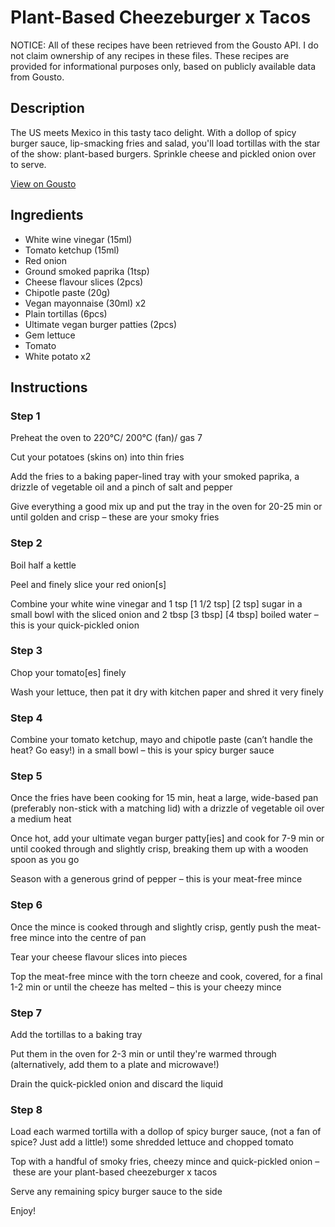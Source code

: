 # Plant-Based Cheezeburger x Tacos

NOTICE: All of these recipes have been retrieved from the Gousto API. I do not claim ownership of any recipes in these files. These recipes are provided for informational purposes only, based on publicly available data from Gousto.

## Description

The US meets Mexico in this tasty taco delight. With a dollop of spicy burger sauce, lip-smacking fries and salad, you'll load tortillas with the star of the show: plant-based burgers. Sprinkle cheese and pickled onion over to serve. 

[View on Gousto](https://www.gousto.co.uk/recipes/cookbook/plant-based-cheezeburger-x-tacos)

## Ingredients

- White wine vinegar (15ml)
- Tomato ketchup (15ml)
- Red onion
- Ground smoked paprika (1tsp)
- Cheese flavour slices (2pcs)
- Chipotle paste (20g)
- Vegan mayonnaise (30ml) x2
- Plain tortillas (6pcs)
- Ultimate vegan burger patties (2pcs)
- Gem lettuce
- Tomato
- White potato x2

## Instructions


### Step 1

Preheat the oven to 220°C/ 200°C (fan)/ gas 7

Cut your potatoes (skins on) into thin fries

Add the fries to a baking paper-lined tray with your smoked paprika, a drizzle of vegetable oil and a pinch of salt and pepper

Give everything a good mix up and put the tray in the oven for 20-25 min or until golden and crisp – these are your smoky fries


### Step 2

Boil half a kettle

Peel and finely slice your red onion[s]

Combine your white wine vinegar and 1 tsp <span class="text-purple">[1 1/2 tsp]</span> <span class="text-danger">[2 tsp]</span> sugar in a small bowl with the sliced onion and 2 tbsp <span class="text-purple">[3 tbsp] </span><span class="text-danger">[4 tbsp] </span>boiled water – this is your quick-pickled onion


### Step 3

Chop your tomato[es] finely

Wash your lettuce, then pat it dry with kitchen paper and shred it very finely


### Step 4

Combine your tomato ketchup, mayo and chipotle paste (can’t handle the heat? Go easy!) in a small bowl – this is your spicy burger sauce


### Step 5

Once the fries have been cooking for 15 min, heat a large, wide-based pan (preferably non-stick with a matching lid) with a drizzle of vegetable oil over a medium heat

Once hot, add your ultimate vegan burger patty[ies] and cook for 7-9 min or until cooked through and slightly crisp, breaking them up with a wooden spoon as you go

Season with a generous grind of pepper – this is your meat-free mince


### Step 6

Once the mince is cooked through and slightly crisp, gently push the meat-free mince into the centre of pan

Tear your cheese flavour slices into pieces

Top the meat-free mince with the torn cheeze and cook, covered, for a final 1-2 min or until the cheeze has melted – this is your cheezy mince


### Step 7

Add the tortillas to a baking tray

Put them in the oven for 2-3 min or until they're warmed through (alternatively, add them to a plate and microwave!)

Drain the quick-pickled onion and discard the liquid

### Step 8

Load each warmed tortilla with a dollop of spicy burger sauce, (not a fan of spice? Just add a little!) some shredded lettuce and chopped tomato

Top with a handful of smoky fries, cheezy mince and quick-pickled onion – these are your plant-based cheezeburger x tacos

Serve any remaining spicy burger sauce to the side

Enjoy!

